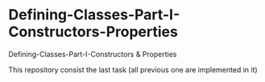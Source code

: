 Defining-Classes-Part-I-Constructors-Properties
===============================================

Defining-Classes-Part-I-Constructors  & Properties

This repository consist the last task (all previous one are implemented in it)
